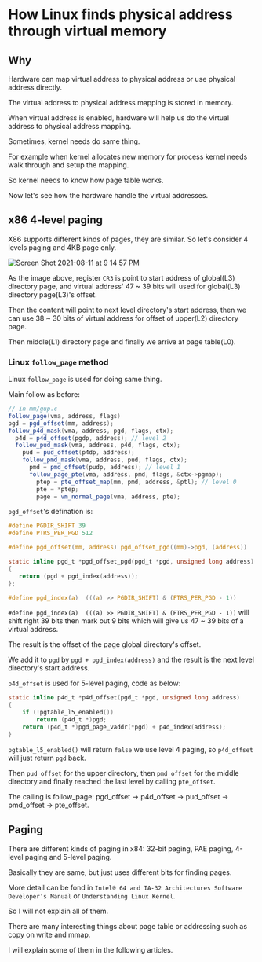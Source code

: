 # How Linux finds physical address through virtual memory

## Why

Hardware can map virtual address to physical address or use physical address directly.

The virtual address to physical address mapping is stored in memory.

When virtual address is enabled, hardware will help us do the virtual address to physical address mapping.

Sometimes, kernel needs do same thing.

For example when kernel allocates new memory for process kernel needs walk through and setup the mapping.

So kernel needs to know how page table works.

Now let's see how the hardware handle the virtual addresses.

## x86 4-level paging

X86 supports different kinds of pages, they are similar. So let's consider 4 levels paging and 4KB page only.

![Screen Shot 2021-08-11 at 9 14 57 PM](https://user-images.githubusercontent.com/3775525/129035231-13bdac79-ebf8-4b1f-8e51-e988ddfa3eee.png)

As the image above, register `CR3` is point to start address of global(L3) directory page, and virtual address' 47 ~ 39 bits will used for global(L3) directory page(L3)'s offset.

Then the content will point to next level directory's start address, then we can use 38 ~ 30 bits of virtual address for offset of upper(L2) directory page.

Then middle(L1) directory page and finally we arrive at page table(L0).

### Linux `follow_page` method

Linux `follow_page` is used for doing same thing.

Main follow as before:

``` c#
// in mm/gup.c
follow_page(vma, address, flags)
pgd = pgd_offset(mm, address);
follow_p4d_mask(vma, address, pgd, flags, ctx);
  p4d = p4d_offset(pgdp, address); // level 2
  follow_pud_mask(vma, address, p4d, flags, ctx);
    pud = pud_offset(p4dp, address);
    follow_pmd_mask(vma, address, pud, flags, ctx);
      pmd = pmd_offset(pudp, address); // level 1
      follow_page_pte(vma, address, pmd, flags, &ctx->pgmap);
        ptep = pte_offset_map(mm, pmd, address, &ptl); // level 0
        pte = *ptep;
        page = vm_normal_page(vma, address, pte);
```

`pgd_offset`'s defination is:

 ``` c
 #define PGDIR_SHIFT 39
 #define PTRS_PER_PGD 512

#define pgd_offset(mm, address) pgd_offset_pgd((mm)->pgd, (address))

 static inline pgd_t *pgd_offset_pgd(pgd_t *pgd, unsigned long address)
 {
    return (pgd + pgd_index(address));
 };

 #define pgd_index(a)  (((a) >> PGDIR_SHIFT) & (PTRS_PER_PGD - 1))

 ```

`#define pgd_index(a)  (((a) >> PGDIR_SHIFT) & (PTRS_PER_PGD - 1))` will shift right 39 bits then mark out 9 bits which will give us 47 ~ 39 bits of a virtual address.

The result is the offset of the page global directory's offset.

We add it to `pgd` by `pgd + pgd_index(address)` and the result is the next level directory's start address.


`p4d_offset` is used for 5-level paging, code as below:

``` c
static inline p4d_t *p4d_offset(pgd_t *pgd, unsigned long address)
{
	if (!pgtable_l5_enabled())
		return (p4d_t *)pgd;
	return (p4d_t *)pgd_page_vaddr(*pgd) + p4d_index(address);
}
```

`pgtable_l5_enabled()` will return `false` we use level 4 paging, so `p4d_offset` will just return `pgd` back.

Then `pud_offset` for the upper directory, then `pmd_offset` for the middle directory and finally reached the last level by calling `pte_offset`.

The calling is follow_page: pgd_offset -> p4d_offset -> pud_offset -> pmd_offset -> pte_offset.

## Paging
There are different kinds of paging in x84: 32-bit paging, PAE paging, 4-level paging and 5-level paging.

Basically they are same, but just uses different bits for finding pages.

More detail can be fond in `Intel® 64 and IA-32 Architectures Software Developer’s Manual` or `Understanding Linux Kernel`.

So I will not explain all of them.

There are many interesting things about page table or addressing such as copy on write and mmap.

I will explain some of them in the following articles.

